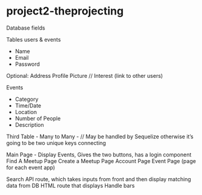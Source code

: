 
# project2-theprojecting

Database fields 

Tables users & events
-	Name
-	Email 
-	Password 

Optional: 
Address 
Profile Picture
// Interest (link to other users) 


Events
-	Category
-	Time/Date 
-	Location 
-	Number of People 
-	Description 

Third Table - Many to Many - 
// May be handled by Sequelize
otherwise it’s going to be two unique keys connecting 


Main Page - Display Events, Gives the two buttons, has a login component 
Find A Meetup Page 
Create a Meetup Page 
Account Page 
Event Page (page for each event app)


Search API route, which takes inputs from front and then display matching data from DB
HTML route that displays 
Handle bars 

